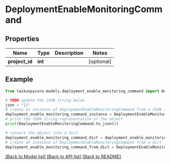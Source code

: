 # DeploymentEnableMonitoringCommand


## Properties

Name | Type | Description | Notes
------------ | ------------- | ------------- | -------------
**project_id** | **int** |  | [optional] 

## Example

```python
from taikunpycore.models.deployment_enable_monitoring_command import DeploymentEnableMonitoringCommand

# TODO update the JSON string below
json = "{}"
# create an instance of DeploymentEnableMonitoringCommand from a JSON string
deployment_enable_monitoring_command_instance = DeploymentEnableMonitoringCommand.from_json(json)
# print the JSON string representation of the object
print(DeploymentEnableMonitoringCommand.to_json())

# convert the object into a dict
deployment_enable_monitoring_command_dict = deployment_enable_monitoring_command_instance.to_dict()
# create an instance of DeploymentEnableMonitoringCommand from a dict
deployment_enable_monitoring_command_from_dict = DeploymentEnableMonitoringCommand.from_dict(deployment_enable_monitoring_command_dict)
```
[[Back to Model list]](../README.md#documentation-for-models) [[Back to API list]](../README.md#documentation-for-api-endpoints) [[Back to README]](../README.md)


